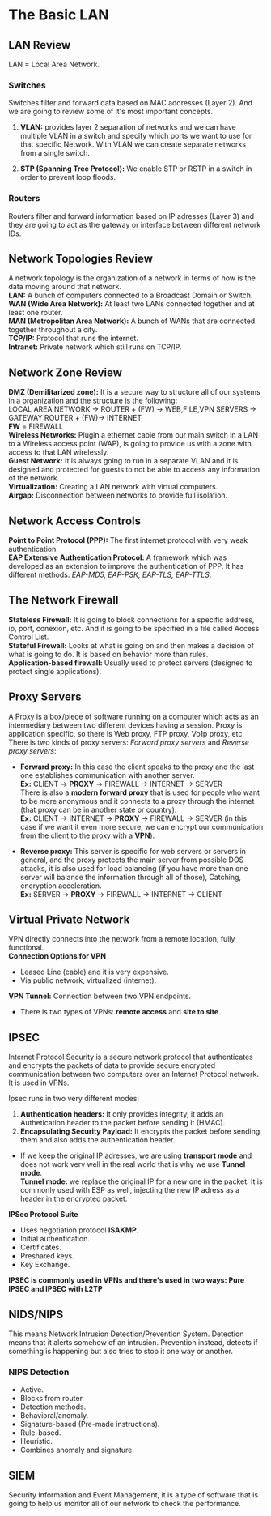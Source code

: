 # The Basic LAN

## LAN Review
LAN = Local Area Network.  

### Switches
Switches filter and forward data based on MAC addresses (Layer 2). And we are going to review some of it's most important concepts.  
1. **VLAN:** provides layer 2 separation of networks and we can have multiple VLAN in a switch and specify which ports we want to use for that specific Network. With VLAN we can create separate networks from a single switch.  

2. **STP (Spanning Tree Protocol):** We enable STP or RSTP in a switch in order to prevent loop floods. 

### Routers
Routers filter and forward information based on IP adresses (Layer 3) and they are going to act as the gateway or interface between different network IDs.  

## Network Topologies Review
A network topology is the organization of a network in terms of how is the data moving around that network.  
**LAN:** A bunch of computers connected to a Broadcast Domain or Switch.  
**WAN (Wide Area Network):** At least two LANs connected together and at least one router.  
**MAN (Metropolitan Area Network):** A bunch of WANs that are connected together throughout a city.  
**TCP/IP:** Protocol that runs the internet.  
**Intranet:** Private network which still runs on TCP/IP.

## Network Zone Review
**DMZ (Demilitarized zone):** It is a secure way to structure all of our systems in a organization and the structure is the following:                              
LOCAL AREA NETWORK -> ROUTER + (FW) -> WEB,FILE,VPN SERVERS -> GATEWAY ROUTER + (FW)-> INTERNET  
**FW** = FIREWALL  
**Wireless Networks:** Plugin a ethernet cable from our main switch in a LAN to a Wireless access point (WAP), is going to provide us with a zone with access to that LAN wirelessly.  
**Guest Network:** It is always going to run in a separate VLAN and it is designed and protected for guests to not be able to access any information of the network.  
**Virtualization:** Creating a LAN network with virtual computers.  
**Airgap:** Disconnection between networks to provide full isolation.  

## Network Access Controls
**Point to Point Protocol (PPP):** The first internet protocol with very weak authentication.  
**EAP Extensive Authentication Protocol:** A framework which was developed as an extension to improve the authentication of PPP. It has different methods: *EAP-MD5, EAP-PSK, EAP-TLS, EAP-TTLS*.  

## The Network Firewall

**Stateless Firewall:** It is going to block connections for a specific address, ip, port, conexion, etc. And it is going to be specified in a file called Access Control List.  
**Stateful Firewall:** Looks at what is going on and then makes a decision of what is going to do. It is based on behavior more than rules.  
**Application-based firewall:** Usually used to protect servers (designed to protect single applications).  

## Proxy Servers
A Proxy is a box/piece of software running on a computer which acts as an intermediary between two different devices having a session. Proxy is application specific, so there is Web proxy, FTP proxy, Vo1p proxy, etc. There is two kinds of proxy servers: *Forward proxy servers* and *Reverse proxy servers*:  

* **Forward proxy:** In this case the client speaks to the proxy and the last one establishes communication with another server.  
**Ex:** CLIENT -> **PROXY** -> FIREWALL -> INTERNET -> SERVER  
There is also a **modern forward proxy** that is used for people who want to be more anonymous and it connects to a proxy through the internet (that proxy can be in another state or country).  
**Ex:** CLIENT -> INTERNET -> **PROXY** -> FIREWALL -> SERVER (in this case if we want it even more secure, we can encrypt our communication from the client to the proxy with a **VPN**).  

* **Reverse proxy:** This server is specific for web servers or servers in general, and the proxy protects the main server from possible DOS attacks, it is also used for load balancing (if you have more than one server will balance the information through all of those), Catching, encryption acceleration.  
**Ex:** SERVER -> **PROXY** -> FIREWALL -> INTERNET -> CLIENT

## Virtual Private Network 
VPN directly connects into the network from a remote location, fully functional.  
**Connection Options for VPN**  
* Leased Line (cable) and it is very expensive.
* Via public network, virtualized (internet). 

**VPN Tunnel:** Connection between two VPN endpoints.  

* There is two types of VPNs: **remote access** and **site to site**.

## IPSEC
Internet Protocol Security is a secure network protocol that authenticates and encrypts the packets of data to provide secure encrypted communication between two computers over an Internet Protocol network. It is used in VPNs.  

Ipsec runs in two very different modes: 
1. **Authentication headers:** It only provides integrity, it adds an Authetication header to the packet before sending it (HMAC). 
2. **Encapsulating Security Payload:** It encrypts the packet before sending them and also adds the authentication header.  

* If we keep the original IP adresses, we are using **transport mode** and does not work very well in the real world that is why we use **Tunnel mode**.  
**Tunnel mode:** we replace the original IP for a new one in the packet. It is commonly used with ESP as well, injecting the new IP adress as a header in the encrypted packet.  

**IPSec Protocol Suite**  
* Uses negotiation protocol **ISAKMP**.
 * Initial authentication.
  * Certificates.
  * Preshared keys.
  * Key Exchange.
  
**IPSEC is commonly used in VPNs and there's used in two ways: Pure IPSEC and IPSEC with L2TP**  

## NIDS/NIPS
This means Network Intrusion Detection/Prevention System. Detection means that it alerts somehow of an intrusion. Prevention instead, detects if something is happening but also tries to stop it one way or another.  

### NIPS Detection
* Active.
 * Blocks from router.
* Detection methods.
 * Behavioral/anomaly.
 * Signature-based (Pre-made instructions).
 * Rule-based.
 * Heuristic.
  * Combines anomaly and signature.
  
## SIEM 
Security Information and Event Management, it is a type of software that is going to help us monitor all of our network to check the performance.  


  
 



